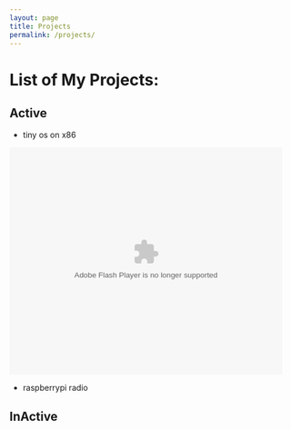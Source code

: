 ```yaml
---
layout: page
title: Projects
permalink: /projects/
---
```


# List of My Projects:


## Active

* tiny os on x86

<!--
<iframe width="360" height="215" src="http://player.youku.com/embed/XMzAwNzU4NDg4OA==' frameborder="0" allowfullscreen></iframe> -->

<embed src='http://player.youku.com/player.php/sid/XMzAwNzU4NDg4OA==/v.swf' allowFullScreen='true' quality='high' width='480' height='400' align='middle' allowScriptAccess='always' type='application/x-shockwave-flash'></embed>

* raspberrypi radio

## InActive
